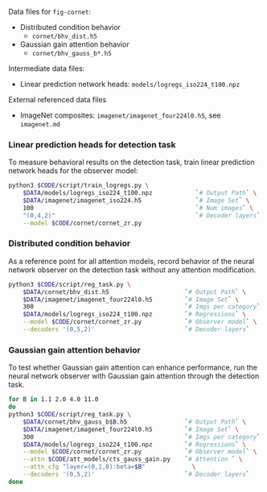 

Data files for `fig-cornet`:
- Distributed condition behavior
    - `cornet/bhv_dist.h5`
- Gaussian gain attention behavior
    - `cornet/bhv_gauss_b*.h5`

Intermediate data files:
- Linear prediction network heads: `models/logregs_iso224_t100.npz`

External referenced data files
- ImageNet composites: `imagenet/imagenet_four224l0.h5`, see `imagenet.md`


### Linear prediction heads for detection task

To measure behavioral results on the detection task, train linear prediction network heads for the observer model:

```bash
python3 $CODE/script/train_logregs.py \
    $DATA/models/logregs_iso224_t100.npz            `# Output Path` \
    $DATA/imagenet/imagenet_iso224.h5               `# Image Set` \
    100                                             `# Num images` \
    "(0,4,2)"                                       `# Decoder layers` \
    --model $CODE/cornet/cornet_zr.py
```


### Distributed condition behavior

As a reference point for all attention models, record behavior of the neural network observer on the detection task without any attention modification.

```bash
python3 $CODE/script/reg_task.py \
    $DATA/cornet/bhv_dist.h5                     `# Output Path` \
    $DATA/imagenet/imagenet_four224l0.h5         `# Image Set` \
    300                                          `# Imgs per category` \
    $DATA/models/logregs_iso224_t100.npz         `# Regressions` \
    --model $CODE/cornet/cornet_zr.py            `# Observer model` \
    --decoders '(0,5,2)'                         `# Decoder layers`
```

### Gaussian gain attention behavior

To test whether Gaussian gain attention can enhance performance, run the neural network observer with Gaussian gain attention through the detection task.

```bash
for B in 1.1 2.0 4.0 11.0
do 
python3 $CODE/script/reg_task.py \
    $DATA/cornet/bhv_gauss_b$B.h5                `# Output Path` \
    $DATA/imagenet/imagenet_four224l0.h5         `# Image Set` \
    300                                          `# Imgs per category` \
    $DATA/models/logregs_iso224_t100.npz         `# Regressions` \
    --model $CODE/cornet/cornet_zr.py            `# Observer model` \
    --attn $CODE/att_models/cts_gauss_gain.py    `# Attention ` \
    --attn_cfg "layer=(0,1,0):beta=$B"             \
    --decoders '(0,5,2)'                         `# Decoder layers` 
done
```

